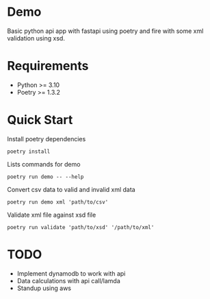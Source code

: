 # Demo
Basic python api app with fastapi using poetry and fire with some xml validation using xsd.

# Requirements
- Python >= 3.10
- Poetry >= 1.3.2

# Quick Start

Install poetry dependencies
```shell
poetry install
```

Lists commands for demo
```shell
poetry run demo -- --help
```

Convert csv data to valid and invalid xml data
```shell
poetry run demo xml 'path/to/csv'
```

Validate xml file against xsd file
```shell
poetry run validate 'path/to/xsd' '/path/to/xml'
```
# TODO

- Implement dynamodb to work with api
- Data calculations with api call/lamda
- Standup using aws

